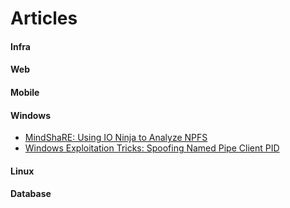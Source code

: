 # Articles

#### Infra

#### Web

#### Mobile

#### Windows

- [MindShaRE: Using IO Ninja to Analyze NPFS](https://www.zerodayinitiative.com/blog/2021/11/17/mindshare-using-io-ninja-to-analyze-npfs)
- [Windows Exploitation Tricks: Spoofing Named Pipe Client PID](https://googleprojectzero.blogspot.com/2019/09/windows-exploitation-tricks-spoofing.html)

#### Linux

#### Database
